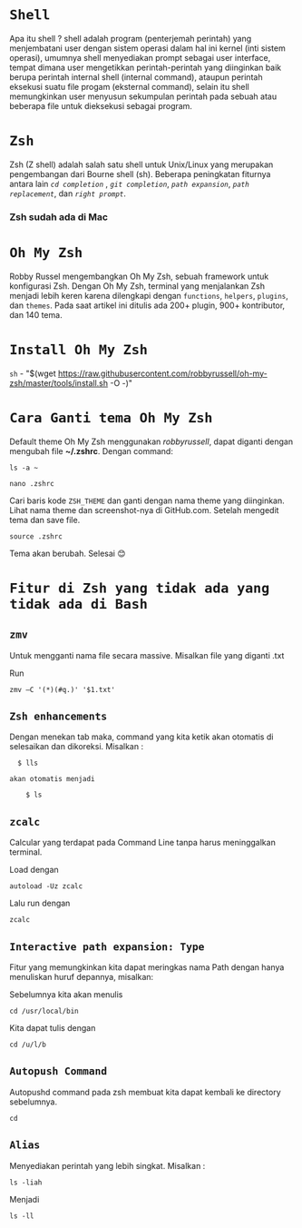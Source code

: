# `Shell`

Apa itu shell ? shell adalah program (penterjemah perintah) yang menjembatani user dengan sistem operasi dalam hal ini kernel (inti sistem operasi), umumnya shell menyediakan prompt sebagai user interface, tempat dimana user mengetikkan perintah-perintah yang diinginkan baik berupa perintah internal shell (internal command), ataupun perintah eksekusi suatu file progam (eksternal command), selain itu shell memungkinkan user menyusun sekumpulan perintah pada sebuah atau beberapa file untuk dieksekusi sebagai program.

# `Zsh`
Zsh (Z shell) adalah salah satu shell untuk Unix/Linux yang merupakan pengembangan dari Bourne shell (sh). Beberapa peningkatan fiturnya antara lain _`cd completion`_ , _`git completion`_, _`path expansion`_, _`path replacement`_, dan _`right prompt`_.

### Zsh sudah ada di Mac

# `Oh My Zsh`
Robby Russel mengembangkan Oh My Zsh, sebuah framework untuk konfigurasi Zsh. Dengan Oh My Zsh, terminal yang menjalankan Zsh menjadi lebih keren karena dilengkapi dengan `functions`, `helpers`, `plugins`, dan `themes`. Pada saat artikel ini ditulis ada 200+ plugin, 900+ kontributor, dan 140 tema.


# `Install Oh My Zsh`

`sh` - "$(wget https://raw.githubusercontent.com/robbyrussell/oh-my-zsh/master/tools/install.sh -O -)"

# `Cara Ganti tema Oh My Zsh`
Default theme Oh My Zsh menggunakan _robbyrussell_, dapat diganti dengan mengubah file **~/.zshrc**. Dengan command:

```
ls -a ~
```
```
nano .zshrc
```
 Cari baris kode `ZSH_THEME` dan ganti dengan nama theme yang diinginkan. Lihat nama theme dan screenshot-nya di GitHub.com. Setelah mengedit tema dan save file. 

 ```
 source .zshrc
 ```

 Tema akan berubah. Selesai 😊

# `Fitur di Zsh yang tidak ada yang tidak ada di Bash`


## `zmv`
 Untuk mengganti nama file secara massive. Misalkan file yang diganti .txt

 Run
```
zmv –C '(*)(#q.)' '$1.txt'
```

 ## `Zsh enhancements`
  
  Dengan menekan tab maka, command yang kita ketik akan otomatis di selesaikan dan dikoreksi. Misalkan :
```
  $ lls 
```

    akan otomatis menjadi
```
    $ ls
```

## `zcalc`
Calcular yang terdapat pada Command Line tanpa harus meninggalkan terminal.

Load dengan
```
autoload -Uz zcalc
```
Lalu run dengan 
```
zcalc
```

## `Interactive path expansion: Type`

Fitur yang memungkinkan kita dapat meringkas nama Path dengan hanya menuliskan huruf depannya, misalkan:

Sebelumnya kita akan menulis
```
cd /usr/local/bin
```
Kita dapat tulis dengan

```
cd /u/l/b
```
## `Autopush Command`

Autopushd command pada zsh membuat kita dapat kembali ke directory sebelumnya.
```
cd

```
## `Alias`

Menyediakan perintah yang lebih singkat. Misalkan :

```
ls -liah 
```
Menjadi

```
ls -ll
```


 

 





